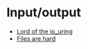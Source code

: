 # Input/output

- [Lord of the io_uring](https://unixism.net/loti/)
- [Files are hard](https://danluu.com/file-consistency/)
